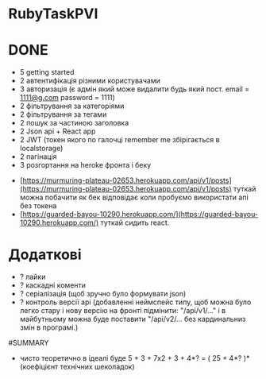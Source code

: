 # RubyTaskPVI


# DONE

* 5 getting started 
* 2 автентифікація різними користувачами 
* 3 авторизація (є адмін який може видалити будь який пост. email = 1111@g.com password = 1111)
* 2 фільтрування за категоріями
* 2 фільтрування за тегами
* 2 пошук за частиною заголовка
* 2 Json api + React app 
* 2 JWT (токен якого по галочці remember me збірігається в localstorage)
* 2 пагінація
* 3 розгортання на heroke фронта і беку
- [https://murmuring-plateau-02653.herokuapp.com/api/v1/posts](https://murmuring-plateau-02653.herokuapp.com/api/v1/posts) туткай можна побачити як бек відповідає коли пробуємо використати апі без токена
- [https://guarded-bayou-10290.herokuapp.com/](https://guarded-bayou-10290.herokuapp.com/) туткай сидить react. 

# Додаткові
* ? лайки
* ? каскадні коменти
* ? серіалізація (щоб зручно було формувати json)
* ? контроль версії аpі (добавленні неймспейс типу, щоб можна було легко стару і нову версію на фронті підмінити: "/api/v1/..." і в майбутньому можна буде поставити "/api/v2/... без кардинальниз змін в програмі.)


#SUMMARY
* чисто теоретично в ідеалі буде
5 + 3 + 7х2 + 3 + 4*? = ( 25 + 4*? )*(коефіцієнт технічних шеколадок)

